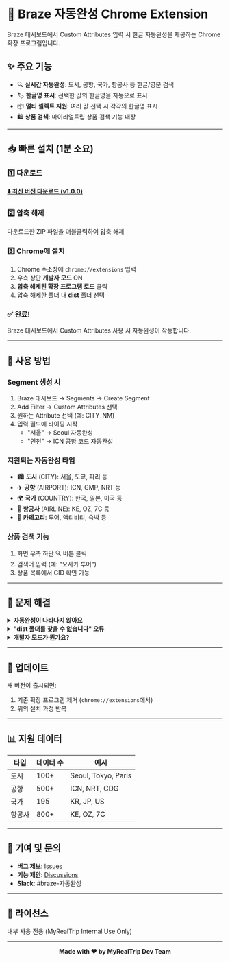 # 🚀 Braze 자동완성 Chrome Extension

Braze 대시보드에서 Custom Attributes 입력 시 한글 자동완성을 제공하는 Chrome 확장 프로그램입니다.

## ✨ 주요 기능

- 🔍 **실시간 자동완성**: 도시, 공항, 국가, 항공사 등 한글/영문 검색
- 🏷️ **한글명 표시**: 선택한 값의 한글명을 자동으로 표시
- 📦 **멀티 셀렉트 지원**: 여러 값 선택 시 각각의 한글명 표시
- 🛍️ **상품 검색**: 마이리얼트립 상품 검색 기능 내장

---

## 📥 빠른 설치 (1분 소요)

### 1️⃣ 다운로드
**[⬇️ 최신 버전 다운로드 (v1.0.0)](https://github.com/YOUR_USERNAME/braze-autocomplete-extension/releases/latest/download/braze-autocomplete-extension.zip)**

### 2️⃣ 압축 해제
다운로드한 ZIP 파일을 더블클릭하여 압축 해제

### 3️⃣ Chrome에 설치
1. Chrome 주소창에 `chrome://extensions` 입력
2. 우측 상단 **개발자 모드** ON
3. **압축 해제된 확장 프로그램 로드** 클릭
4. 압축 해제한 폴더 내 **dist** 폴더 선택

### ✅ 완료!
Braze 대시보드에서 Custom Attributes 사용 시 자동완성이 작동합니다.

---

## 🎯 사용 방법

### Segment 생성 시
1. Braze 대시보드 → Segments → Create Segment
2. Add Filter → Custom Attributes 선택
3. 원하는 Attribute 선택 (예: CITY_NM)
4. 입력 필드에 타이핑 시작
   - "서울" → Seoul 자동완성
   - "인천" → ICN 공항 코드 자동완성

### 지원되는 자동완성 타입
- 🏙️ **도시** (CITY): 서울, 도쿄, 파리 등
- ✈️ **공항** (AIRPORT): ICN, GMP, NRT 등
- 🌍 **국가** (COUNTRY): 한국, 일본, 미국 등
- 🛫 **항공사** (AIRLINE): KE, OZ, 7C 등
- 📝 **카테고리**: 투어, 액티비티, 숙박 등

### 상품 검색 기능
1. 화면 우측 하단 🔍 버튼 클릭
2. 검색어 입력 (예: "오사카 투어")
3. 상품 목록에서 GID 확인 가능

---

## 🔧 문제 해결

<details>
<summary><b>자동완성이 나타나지 않아요</b></summary>

- 확장 프로그램이 활성화되어 있는지 확인
- 페이지 새로고침 (F5)
- Chrome 재시작

</details>

<details>
<summary><b>"dist 폴더를 찾을 수 없습니다" 오류</b></summary>

- ZIP 파일 압축 해제 후 생성된 폴더 열기
- 그 안의 `dist` 폴더 선택 (상위 폴더 X)

</details>

<details>
<summary><b>개발자 모드가 뭔가요?</b></summary>

- Chrome 웹스토어 외부 확장 프로그램 설치를 위한 정상적인 모드
- 내부 사용을 위한 안전한 방법입니다

</details>

---

## 🔄 업데이트

새 버전이 출시되면:
1. 기존 확장 프로그램 제거 (`chrome://extensions`에서)
2. 위의 설치 과정 반복

---

## 📊 지원 데이터

| 타입 | 데이터 수 | 예시 |
|------|----------|------|
| 도시 | 100+ | Seoul, Tokyo, Paris |
| 공항 | 500+ | ICN, NRT, CDG |
| 국가 | 195 | KR, JP, US |
| 항공사 | 800+ | KE, OZ, 7C |

---

## 🤝 기여 및 문의

- **버그 제보**: [Issues](https://github.com/YOUR_USERNAME/braze-autocomplete-extension/issues)
- **기능 제안**: [Discussions](https://github.com/YOUR_USERNAME/braze-autocomplete-extension/discussions)
- **Slack**: #braze-자동완성

---

## 📝 라이선스

내부 사용 전용 (MyRealTrip Internal Use Only)

---

<div align="center">
  <b>Made with ❤️ by MyRealTrip Dev Team</b>
</div>